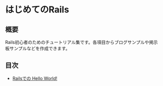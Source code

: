 # はじめてのRails
## 概要
Rails初心者のためのチュートリアル集です。各項目からブログサンプルや掲示板サンプルなどを作成できます。

## 目次

- [Railsでの Hello World!](./helloworld/README.md)